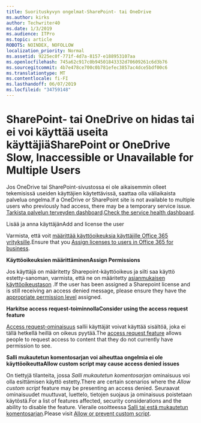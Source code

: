 ```yaml
---
title: Suorituskyvyn ongelmat-SharePoint- tai OneDrive
ms.author: kirks
author: Techwriter40
ms.date: 1/3/2019
ms.audience: ITPro
ms.topic: article
ROBOTS: NOINDEX, NOFOLLOW
localization_priority: Normal
ms.assetid: 9225ec0f-771f-4d7a-8157-e188953107aa
ms.openlocfilehash: 745a62c917c0b94501843332d70609261c6d3b76
ms.sourcegitcommit: 4b7e478ce700c0b781efec3857ac4dce5bdf00c6
ms.translationtype: MT
ms.contentlocale: fi-FI
ms.lasthandoff: 06/07/2019
ms.locfileid: "34759148"
---
```

# <a name="sharepoint-or-onedrive-slow-inaccessible-or-unavailable-for-multiple-users"></a><span data-ttu-id="90eef-102">SharePoint- tai OneDrive on hidas tai ei voi käyttää useita käyttäjiä</span><span class="sxs-lookup"><span data-stu-id="90eef-102">SharePoint or OneDrive Slow, Inaccessible or Unavailable for Multiple Users</span></span>

<span data-ttu-id="90eef-103">Jos OneDrive tai SharePoint-sivustossa ei ole aikaisemmin olleet tekemisissä useiden käyttäjien käytettävissä, saattaa olla väliaikaista palvelua ongelma.</span><span class="sxs-lookup"><span data-stu-id="90eef-103">If a OneDrive or SharePoint site is not available to multiple users who previously had access, there may be a temporary service issue.</span></span> <span data-ttu-id="90eef-104">[Tarkista palvelun terveyden dashboard](https://portal.office.com/adminportal/home#/servicehealth).</span><span class="sxs-lookup"><span data-stu-id="90eef-104">[Check the service health dashboard](https://portal.office.com/adminportal/home#/servicehealth).</span></span>

<span data-ttu-id="90eef-105">Lisää ja anna käyttäjän</span><span class="sxs-lookup"><span data-stu-id="90eef-105">Add and license the user</span></span>

<span data-ttu-id="90eef-106">Varmista, että voit [määrittää käyttöoikeuksia käyttäjille Office 365 yrityksille](https://docs.microsoft.com/office365/admin/subscriptions-and-billing/assign-licenses-to-users?view=o365-worldwide&amp;tabs=One).</span><span class="sxs-lookup"><span data-stu-id="90eef-106">Ensure that you [Assign licenses to users in Office 365 for business](https://docs.microsoft.com/office365/admin/subscriptions-and-billing/assign-licenses-to-users?view=o365-worldwide&amp;tabs=One).</span></span>


<span data-ttu-id="90eef-107">**Käyttöoikeuksien määrittäminen**</span><span class="sxs-lookup"><span data-stu-id="90eef-107">**Assign Permissions**</span></span>

<span data-ttu-id="90eef-108">Jos käyttäjä on määritetty Sharepoint-käyttöoikeus ja silti saa käyttö estetty-sanoman, varmista, että ne on määritetty [asianmukaisen käyttöoikeustason](https://docs.microsoft.com/sharepoint/understanding-permission-levels) .</span><span class="sxs-lookup"><span data-stu-id="90eef-108">If the user has been assigned a Sharepoint license and is still receiving an access denied message, please ensure they have the [appropriate permission level](https://docs.microsoft.com/sharepoint/understanding-permission-levels) assigned.</span></span>

<span data-ttu-id="90eef-109">**Harkitse access request-toiminnolla**</span><span class="sxs-lookup"><span data-stu-id="90eef-109">**Consider using the access request feature**</span></span>

<span data-ttu-id="90eef-110">[Access request-ominaisuus](https://support.office.com/article/Set-up-and-manage-access-requests-94B26E0B-2822-49D4-929A-8455698654B3) sallii käyttäjät voivat käyttää sisältöä, joka ei tällä hetkellä heillä on oikeus pyytää.</span><span class="sxs-lookup"><span data-stu-id="90eef-110">The [access request feature](https://support.office.com/article/Set-up-and-manage-access-requests-94B26E0B-2822-49D4-929A-8455698654B3) allows people to request access to content that they do not currently have permission to see.</span></span>

<span data-ttu-id="90eef-111">**Salli mukautetun komentosarjan voi aiheuttaa ongelmia ei ole käyttöoikeutta**</span><span class="sxs-lookup"><span data-stu-id="90eef-111">**Allow custom script may cause access denied issues**</span></span>

<span data-ttu-id="90eef-112">On tiettyjä tilanteita, jossa *Salli mukautetun komentosarjan* ominaisuus voi olla esittämisen käyttö estetty.</span><span class="sxs-lookup"><span data-stu-id="90eef-112">There are certain scenarios where the *Allow custom script* feature may be presenting an access denied.</span></span> <span data-ttu-id="90eef-113">Seuraavat ominaisuudet muuttuvat, luettelo, tietojen suojaus ja ominaisuus poistetaan käytöstä.</span><span class="sxs-lookup"><span data-stu-id="90eef-113">For a list of features affected, security considerations and the ability to disable the feature.</span></span> <span data-ttu-id="90eef-114">Vieraile osoitteessa [Salli tai estä mukautetun komentosarjan](https://docs.microsoft.com/sharepoint/allow-or-prevent-custom-script).</span><span class="sxs-lookup"><span data-stu-id="90eef-114">Please visit [Allow or prevent custom script](https://docs.microsoft.com/sharepoint/allow-or-prevent-custom-script).</span></span>


